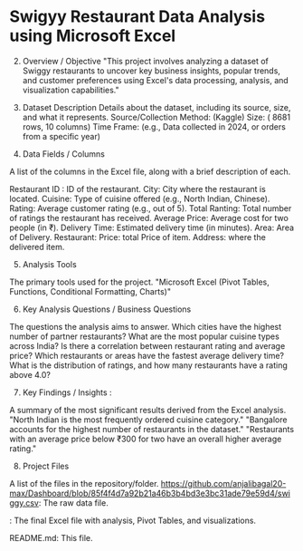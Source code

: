 # Swigyy Restaurant Data Analysis using Microsoft Excel
2. Overview / Objective
"This project involves analyzing a dataset of Swiggy restaurants to uncover key business insights, popular trends, and customer preferences using Excel's data processing, analysis, and visualization capabilities."

4. Dataset Description
Details about the dataset, including its source, size, and what it represents.
Source/Collection Method: (Kaggle)
Size: ( 8681 rows, 10 columns)
Time Frame: (e.g., Data collected in 2024, or orders from a specific year)
  

4. Data Fields / Columns

A list of the columns in the Excel file, along with a brief description of each.

Restaurant ID : ID of the restaurant.
City: City where the restaurant is located.
Cuisine: Type of cuisine offered (e.g., North Indian, Chinese).
Rating: Average customer rating (e.g., out of 5).
Total Ranting: Total number of ratings the restaurant has received.
Average Price: Average cost for two people (in ₹).
Delivery Time: Estimated delivery time (in minutes).
Area: Area of Delivery.
Restaurant: 
Price: total Price of item.
Address: where the delivered item.


5. Analysis Tools

The primary tools used for the project.
"Microsoft Excel (Pivot Tables, Functions, Conditional Formatting, Charts)"

6. Key Analysis Questions / Business Questions

The questions the analysis aims to answer.
Which cities have the highest number of partner restaurants?
What are the most popular cuisine types across India?
Is there a correlation between restaurant rating and average price?
Which restaurants or areas have the fastest average delivery time?
What is the distribution of ratings, and how many restaurants have a rating above 4.0?

7. Key Findings / Insights :

A summary of the most significant results derived from the Excel analysis.
"North Indian is the most frequently ordered cuisine category."
"Bangalore accounts for the highest number of restaurants in the dataset."
"Restaurants with an average price below ₹300 for two have an overall higher average rating."

8. Project Files

A list of the files in the repository/folder.
https://github.com/anjalibagal20-max/Dashboard/blob/85f4f4d7a92b21a46b3b4bd3e3bc31ade79e59d4/swiggy.csv: The raw data file.

: The final Excel file with analysis, Pivot Tables, and visualizations.

README.md: This file.
